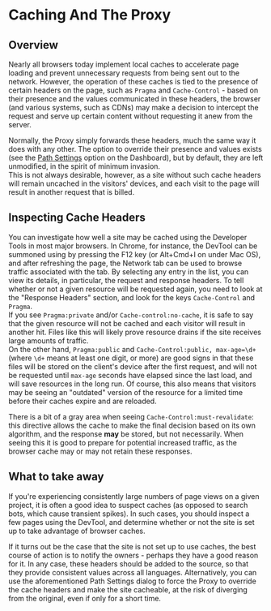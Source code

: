 # Caching And The Proxy

## Overview
Nearly all browsers today implement local caches to accelerate page loading and prevent unnecessary requests from being sent out to the network. However, the operation of these caches is tied to the presence of certain headers on the page, such as `Pragma` and `Cache-Control` - based on their presence and the values communicated in these headers, the browser (and various systems, such as CDNs) may make a decision to intercept the request and serve up certain content without requesting it anew from the server.

Normally, the Proxy simply forwards these headers, much the same way it does with any other. The option to override their presence and values exists (see the [Path Settings](/en/latest/dashboard/menu/dashboard/pathsettings.html) option on the Dashboard), but by default, they are left unmodified, in the spirit of minimum invasion. </br>
This is not always desirable, however, as a site without such cache headers will remain uncached in the visitors' devices, and each visit to the page will result in another request that is billed.

## Inspecting Cache Headers
You can investigate how well a site may be cached using the Developer Tools in most major browsers. In Chrome, for instance, the DevTool can be summoned using by pressing the F12 key (or Alt+Cmd+I on under Mac OS), and after refreshing the page, the Network tab can be used to browse traffic associated with the tab. By selecting any entry in the list, you can view its details, in particular, the request and response headers. To tell whether or not a given resource will be requested again, you need to look at the "Response Headers" section, and look for the keys `Cache-Control` and `Pragma`. </br>
If you see `Pragma:private` and/or `Cache-control:no-cache`, it is safe to say that the given resource will not be cached and each visitor will result in another hit. Files like this will likely prove resource drains if the site receives large amounts of traffic.</br>
On the other hand, `Pragma:public` and `Cache-Control:public, max-age=\d+` (where `\d+` means at least one digit, or more) are good signs in that these files will be stored on the client's device after the first request, and will not be requested until `max-age` seconds have elapsed since the last load, and will save resources in the long run. Of course, this also means that visitors may be seeing an "outdated" version of the resource for a limited time before their caches expire and are reloaded.

There is a bit of a gray area when seeing `Cache-Control:must-revalidate`: this directive allows the cache to make the final decision based on its own algorithm, and the response **may** be stored, but not necessarily. When seeing this it is good to prepare for potential increased traffic, as the browser cache may or may not retain these responses.

## What to take away
If you're experiencing consistently large numbers of page views on a given project, it is often a good idea to suspect caches (as opposed to search bots, which cause transient spikes). In such cases, you should inspect a few pages using the DevTool, and determine whether or not the site is set up to take advantage of browser caches.

If it turns out be the case that the site is not set up to use caches, the best course of action is to notify the owners - perhaps they have a good reason for it. In any case, these headers should be added to the source, so that they provide consistent values across all languages. Alternatively, you can use the aforementioned Path Settings dialog to force the Proxy to override the cache headers and make the site cacheable, at the risk of diverging from the original, even if only for a short time.
